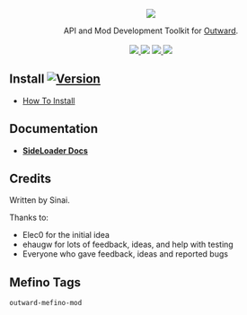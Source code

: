 <p align="center">
  <img align="center" src="https://i.imgur.com/DWezCnm.png">
</p>

<p align="center">
  API and Mod Development Toolkit for <a href="https://outward.gamepedia.com/Outward_Wiki">Outward</a>.<br><br>

  <a href="../../releases/latest">
    <img src="https://img.shields.io/github/release/sinai-dev/Outward-SideLoader.svg" />
  </a> 
  <img src="https://img.shields.io/github/downloads/sinai-dev/Outward-SideLoader/total.svg" /> 
  <a href="https://www.nexusmods.com/outward/mods/96">
    <img src="https://img.shields.io/badge/NexusMods-red?link=https://www.nexusmods.com/outward/mods/96" />
  </a>
  <a href="https://discord.gg/zKyfGmy7TR">
    <img src="https://img.shields.io/discord/293810842225606656.svg?color=7289da&label=Discord&logo=discord&style=flat-square" />
  </a>
  
</p>

## Install [![Version](https://img.shields.io/badge/BepInEx-5.4.5-green.svg)](https://github.com/BepInEx/BepInEx)

* [How To Install](https://sinai-dev.github.io/OSLDocs/#/Main/Installation)

## Documentation
* <b>[SideLoader Docs](https://sinai-dev.github.io/OSLDocs/#/)</b>

## Credits
Written by Sinai.

Thanks to:
* Elec0 for the initial idea
* ehaugw for lots of feedback, ideas, and help with testing
* Everyone who gave feedback, ideas and reported bugs

## Mefino Tags
`outward-mefino-mod`
